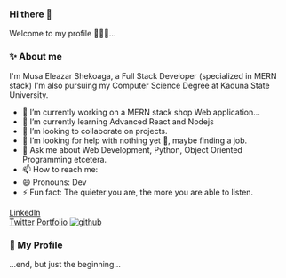 ### Hi there 👋
Welcome to my profile 🙂🙂🙂...




### ✨ About me
I'm Musa Eleazar Shekoaga, a Full Stack Developer (specialized in MERN stack)
I'm also pursuing my Computer Science Degree at Kaduna State University.


- 🔭 I’m currently working on a MERN stack shop Web application...
- 🌱 I’m currently learning Advanced React and Nodejs
- 👯 I’m looking to collaborate on projects.
- 🤔 I’m looking for help with nothing yet 🙂, maybe finding a job.
- 💬 Ask me about Web Development, Python, Object Oriented Programming etcetera.
- 📫 How to reach me: 
- 😄 Pronouns: Dev
- ⚡ Fun fact: The quieter you are, the more you are able to listen.


<a href="https://www.linkedin.com/in/eleazar-shekoaga-musa-09a70519a">LinkedIn</a>
<br>
<a href="https://mobile.twitter.com/MusaEleazar1">Twitter</a>
   <a href="https://super-basbousa-130d7c.netlify.app/
">Portfolio</a>
 <a target="_blank" href="https://github.com/anonfedora">
![github](https://img.shields.io/badge/GitHub-000000?style=for-the-badge&logo=GitHub&logoColor=white)
</a>

### 💬 My Profile
...end, but just the beginning...
